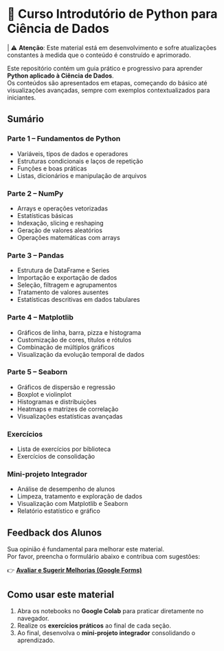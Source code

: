 # 📘 Curso Introdutório de Python para Ciência de Dados  

| ⚠️ **Atenção**: Este material está em desenvolvimento e sofre atualizações constantes à medida que o conteúdo é construído e aprimorado.  

Este repositório contém um guia prático e progressivo para aprender **Python aplicado à Ciência de Dados**.  
Os conteúdos são apresentados em etapas, começando do básico até visualizações avançadas, sempre com exemplos contextualizados para iniciantes.  

## Sumário

### Parte 1 – Fundamentos de Python
- Variáveis, tipos de dados e operadores  
- Estruturas condicionais e laços de repetição  
- Funções e boas práticas  
- Listas, dicionários e manipulação de arquivos  

### Parte 2 – NumPy
- Arrays e operações vetorizadas  
- Estatísticas básicas  
- Indexação, slicing e reshaping  
- Geração de valores aleatórios  
- Operações matemáticas com arrays  

### Parte 3 – Pandas
- Estrutura de DataFrame e Series  
- Importação e exportação de dados  
- Seleção, filtragem e agrupamentos  
- Tratamento de valores ausentes  
- Estatísticas descritivas em dados tabulares  

### Parte 4 – Matplotlib
- Gráficos de linha, barra, pizza e histograma  
- Customização de cores, títulos e rótulos  
- Combinação de múltiplos gráficos  
- Visualização da evolução temporal de dados  

### Parte 5 – Seaborn
- Gráficos de dispersão e regressão  
- Boxplot e violinplot  
- Histogramas e distribuições  
- Heatmaps e matrizes de correlação  
- Visualizações estatísticas avançadas  

### Exercícios
- Lista de exercícios por biblioteca  
- Exercícios de consolidação  

### Mini-projeto Integrador
- Análise de desempenho de alunos  
- Limpeza, tratamento e exploração de dados  
- Visualização com Matplotlib e Seaborn  
- Relatório estatístico e gráfico  

## Feedback dos Alunos

Sua opinião é fundamental para melhorar este material.  
Por favor, preencha o formulário abaixo e contribua com sugestões:  

👉 [**Avaliar e Sugerir Melhorias (Google Forms)**](https://docs.google.com/forms/d/e/1FAIpQLSesMDnF5YrlgjC8UwvIHMuvq8FAXiJGh54pCjoEA3t7Ul0oJw/viewform?usp=dialog)


## Como usar este material
1. Abra os notebooks no **Google Colab** para praticar diretamente no navegador.  
2. Realize os **exercícios práticos** ao final de cada seção.  
3. Ao final, desenvolva o **mini-projeto integrador** consolidando o aprendizado.  


